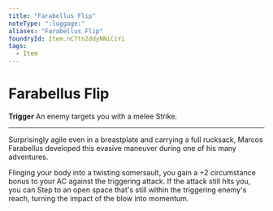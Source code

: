 ```yaml
---
title: "Farabellus Flip"
noteType: ":luggage:"
aliases: "Farabellus Flip"
foundryId: Item.nC7tn2ddyNNiCiYi
tags:
  - Item
---
```


# Farabellus Flip

**Trigger** An enemy targets you with a melee Strike.

* * *

Surprisingly agile even in a breastplate and carrying a full rucksack, Marcos Farabellus developed this evasive maneuver during one of his many adventures.

Flinging your body into a twisting somersault, you gain a +2 circumstance bonus to your AC against the triggering attack. If the attack still hits you, you can Step to an open space that's still within the triggering enemy's reach, turning the impact of the blow into momentum.
